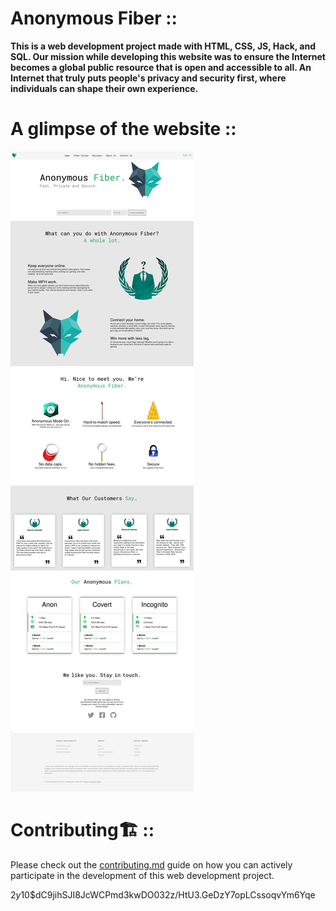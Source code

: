 # Anonymous Fiber ::

**This is a web development project made with HTML, CSS, JS, Hack, and SQL. Our mission while developing this website was to ensure the Internet becomes a global public resource that is open and accessible to all. An Internet that truly puts people's privacy and security first, where individuals can shape their own experience.**

# A glimpse of the website ::

![Homepage anonymousfiber.com](Media/home.png)

# Contributing🏗 ::

Please check out the [contributing.md](contributing.md) guide on how you can actively participate in the development of this web development project.


$2y$10$dC9jihSJI8JcWCPmd3kwDO032z/HtU3.GeDzY7opLCssoqvYm6Yqe